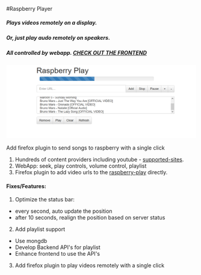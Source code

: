#Raspberry Player 

##### Plays videos remotely on a display.
##### Or, just play audo remotely on speakers.
##### All controlled by webapp. [CHECK OUT THE FRONTEND](http://innosam.github.io/raspberry-play/templates/rasp.html)

![alt tag](https://raw.githubusercontent.com/innosam/raspberry-play/master/media/rasp-frontend.PNG)


Add firefox plugin to send songs to raspberry with a single click

1. Hundreds of content providers including youtube - [supported-sites](https://rg3.github.io/youtube-dl/supportedsites.html).
2. WebApp: seek, play controls, volume control, playlist
3. Firefox plugin to add video urls to the [raspberry-play](https://github.com/innosam/rasp-play-addon) directly. 

#### Fixes/Features:
1. Optimize the status bar:
- every second, auto update the position
- after 10 seconds, realign the position based on server status

2. Add playlist support
- Use mongdb
- Develop Backend API's for playlist
- Enhance frontend to use the API's

3. Add firefox plugin to play videos remotely with a single click
